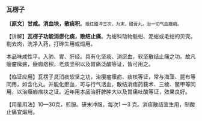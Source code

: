 ### 瓦楞子

**〔原文〕甘咸。消血块，散痰积**。<small>煅红醋淬三次，为末，醋膏丸，治一切气血癥瘕。</small>

【讲解】**瓦楞子功能消瘀化痰，散结止痛**。为蚶科动物魁蚶、泥蚶或毛蚶的贝壳。剔去肉，洗净入药，打碎生用或煅用。

本品味咸性平。入肺、胃、肝经。具有化坚痰、消瘀血，软坚散结止痛之功。故凡癭瘤瘰疬，癥瘕痞积，老痰坚积以及胃痛泛酸等证，皆可用之。

【临证应用】瓦楞子具消痰软坚之功，治癭瘤瘰疬、痰核等证，常与海藻、昆布等同用，如含化丸。并能化瘀血，可与行气活血，散结消痞药莪术、三棱、鳖甲等同用，以治癥瘕痞块之证。近年用本品治肝脾肿大以及胃痛吐酸等证，效果良好。

【用量用法】10—30克，煎服。研末冲服，每次1 一3 克。消痰散结宜生用，制酸止痛宜煅用。
